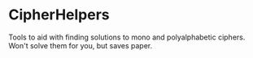 # CipherHelpers
Tools to aid with finding solutions to mono and polyalphabetic ciphers. Won't solve them for you, but saves paper.
